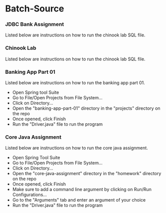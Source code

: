 # Batch-Source
### JDBC Bank Assignment
Listed below are instructions on how to run the chinook lab SQL file.
### Chinook Lab
Listed below are instructions on how to run the chinook lab SQL file.
### Banking App Part 01
Listed below are instructions on how to run the banking app part 01.
* Open Spring tool Suite
* Go to File/Open Projects from File System...
* Click on Directory...
* Open the "banking-app-part-01" directory in the "projects" directory on the repo
* Once opened, click Finish
* Run the "Driver.java" file to run the program
### Core Java Assignment
Listed below are instructions on how to run the core java assignment.
* Open Spring Tool Suite
* Go to File/Open Projects from File System...
* Click on Directory...
* Open the "core-java-assignment" directory in the "homework" directory on the repo
* Once opened, click Finish
* Make sure to add a command line argument by clicking on Run/Run Configurations...
* Go to the "Arguments" tab and enter an argument of your choice
* Run the "Driver.java" file to run the program

